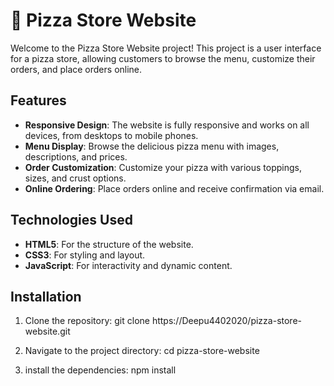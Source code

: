 # 🍕 Pizza Store Website

Welcome to the Pizza Store Website project! This project is a user interface for a pizza store, allowing customers to browse the menu, customize their orders, and place orders online.

## Features

- **Responsive Design**: The website is fully responsive and works on all devices, from desktops to mobile phones.
- **Menu Display**: Browse the delicious pizza menu with images, descriptions, and prices.
- **Order Customization**: Customize your pizza with various toppings, sizes, and crust options.
- **Online Ordering**: Place orders online and receive confirmation via email.

## Technologies Used

- **HTML5**: For the structure of the website.
- **CSS3**: For styling and layout.
- **JavaScript**: For interactivity and dynamic content.


## Installation

1. Clone the repository:
   git clone https://Deepu4402020/pizza-store-website.git
   
3.  Navigate to the project directory:
   cd pizza-store-website
    
5. install the dependencies:
  npm install
